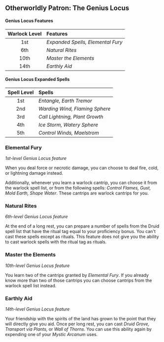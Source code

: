 ## Otherworldly Patron: The Genius Locus

#### Genius Locus Features

| Warlock Level | Features |
|:-------------:|:-------- |
| 1st  | _Expanded Spells, Elemental Fury_ |
| 6th  | _Natural Rites_ |
| 10th | _Master the Elements_ |
| 14th | _Earthly Aid_ |

#### Genius Locus Expanded Spells

| Spell Level | Spells|
|:-----------:|:------|
| 1st | _Entangle, Earth Tremor_ |
| 2nd | _Warding Wind, Flaming Sphere_ |
| 3rd | _Call Lightning, Plant Growth_ |
| 4th | _Ice Storm, Watery Sphere_ |
| 5th | _Control Winds, Maelstrom_ |

### Elemental Fury
_1st-level Genius Locus feature_

When you deal force or necrotic damage, you can choose to deal fire, cold, or lightning damage instead.

Additionally, whenever you learn a warlock cantrip, you can choose it from the warlock spell list, or from the following spells: _Control Flames, Gust, Mold Earth, Shape Water_. These cantrips are warlock cantrips for you.

### Natural Rites
_6th-level Genius Locus feature_

At the end of a long rest, you can prepare a number of spells from the Druid spell list that have the ritual tag equal to your proficiency bonus. You can't cast these spells except as rituals. This feature does not give you the ability to cast warlock spells with the ritual tag as rituals.

### Master the Elements
_10th-level Genius Locus feature_

You learn two of the cantrips granted by _Elemental Fury_. If you already know more than two of those cantrips you can choose cantrips from the warlock spell list instead.

### Earthly Aid
_14th-level Genius Locus feature_

Your friendship with the spirits of the land has grown to the point that they will directly give you aid. Once per long rest, you can cast _Druid Grove, Transport via Plants,_ or _Wall of Thorns_. You can use this ability again by expending one of your _Mystic Arcanum_ uses.